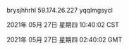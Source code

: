 brysjhhrhl 59.174.26.227 yqqlmgsycl

2021年 05月 27日 星期四 10:40:02 CST

2021年 05月 27日 星期四 02:40:02 GMT
